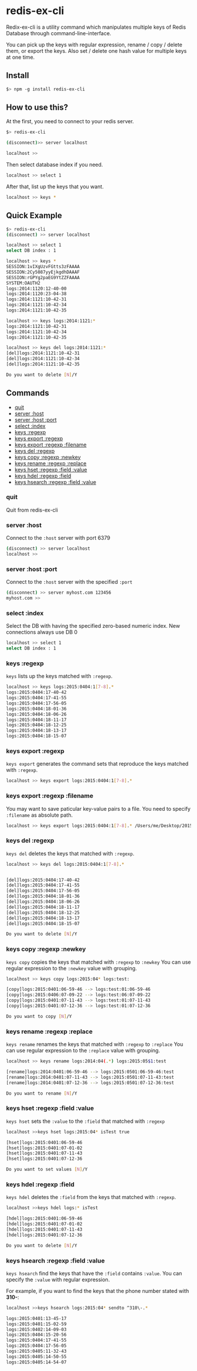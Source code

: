 # redis-ex-cli

Redix-ex-cli is a utility command which manipulates multiple keys of Redis Database through command-line-interface.

You can pick up the keys with regular expression, rename / copy / delete them, or export the keys.
Also set / delete one hash value for multiple keys at one time.


## Install
```bash
$> npm -g install redis-ex-cli
```

## How to use this?

At the first, you need to connect to your redis server.

```bash
$> redis-ex-cli

(disconnect)>> server localhost

localhost >>
```

Then select database index if you need.
```bash
localhost >> select 1
```

After that, list up the keys that you want.
```bash
localhost >> keys *
```

## Quick Example
```bash
$> redis-ex-cli
(disconnect) >> server localhost

localhost >> select 1
select DB index : 1

localhost >> keys *
SESSION:1vIXgUzvFGtts3zFAAAA
SESSION:2Cy5087yyEjkgdhDAAAF
SESSION:rGPYg2paEG9YtZZFAAAA
SYSTEM:OAUTH2
logs:2014:1120:12-40-00
logs:2014:1120:23-04-38
logs:2014:1121:10-42-31
logs:2014:1121:10-42-34
logs:2014:1121:10-42-35

localhost >> keys logs:2014:1121:*
logs:2014:1121:10-42-31
logs:2014:1121:10-42-34
logs:2014:1121:10-42-35

localhost >> keys del logs:2014:1121:*
[del]logs:2014:1121:10-42-31
[del]logs:2014:1121:10-42-34
[del]logs:2014:1121:10-42-35

Do you want to delete [N]/Y
```

## Commands
- [quit](#quit)
- [server :host](#server-host)
- [server :host :port](#server-host-port)
- [select :index](#select-index)
- [keys :regexp](#keys-regex)
- [keys export :regexp](#keys-export-regexp)
- [keys export :regexp :filename](#keys-export-regexp-filename)
- [keys del :regexp](#keys-del-regexp)
- [keys copy :regexp :newkey](#keys-copy-regexp-replace)
- [keys rename :regexp :replace](#keys-rename-regexp-replace)
- [keys hset :regexp :field :value](#keys-hset-regexp-field-value)
- [keys hdel :regexp :field](#keys-hdel-regexp-field)
- [keys hsearch :regexp :field :value](#keys-hsearch-regexp-field-value)

### quit
Quit from redis-ex-cli

### server :host
Connect to the `:host` server with port 6379

```bash
(disconnect) >> server localhost
localhost >>
```

### server :host :port
Connect to the `:host` server with the specified `:port`

```bash
(disconnect) >> server myhost.com 123456
myhost.com >>
```

### select :index
Select the DB with having the specified zero-based numeric index. New connections always use DB 0

```bash
localhost >> select 1
select DB index : 1
```

### keys :regexp
`keys` lists up the keys matched with `:regexp`.

```bash
localhost >> keys logs:2015:0404:1[7-8].*
logs:2015:0404:17-40-42
logs:2015:0404:17-41-55
logs:2015:0404:17-56-05
logs:2015:0404:18-01-36
logs:2015:0404:18-06-26
logs:2015:0404:18-11-17
logs:2015:0404:18-12-25
logs:2015:0404:18-13-17
logs:2015:0404:18-15-07
```

### keys export :regexp
`keys export` generates the command sets that reproduce the keys matched with `:regexp`.

```bash
localhost >> keys export logs:2015:0404:1[7-8].*
```

### keys export :regexp :filename
You may want to save paticular key-value pairs to a file.
You need to specify `:filename` as absolute path.

```bash
localhost >> keys export logs:2015:0404:1[7-8].* /Users/me/Desktop/20150404-from17to18.log
```

### keys del :regexp
`keys del` deletes the keys that matched with `:regexp`.

```bash
localhost >> keys del logs:2015:0404:1[7-8].*


[del]logs:2015:0404:17-40-42
[del]logs:2015:0404:17-41-55
[del]logs:2015:0404:17-56-05
[del]logs:2015:0404:18-01-36
[del]logs:2015:0404:18-06-26
[del]logs:2015:0404:18-11-17
[del]logs:2015:0404:18-12-25
[del]logs:2015:0404:18-13-17
[del]logs:2015:0404:18-15-07

Do you want to delete [N]/Y
```

### keys copy :regexp :newkey
`keys copy` copies the keys that matched with `:regexp` to `:newkey`
You can use regular expression to the `:newkey` value with grouping.

```bash
localhost >> keys copy logs:2015:04* logs:test:

[copy]logs:2015:0401:06-59-46 --> logs:test:01:06-59-46
[copy]logs:2015:0406:07-09-22 --> logs:test:06:07-09-22
[copy]logs:2015:0401:07-11-43 --> logs:test:01:07-11-43
[copy]logs:2015:0401:07-12-36 --> logs:test:01:07-12-36

Do you want to copy [N]/Y
```

### keys rename :regexp :replace
`keys rename` renames the keys that matched with `:regexp` to `:replace`
You can use regular expression to the `:replace` value with grouping.

```bash
localhost >> keys rename logs:2014:04(.*) logs:2015:05$1:test

[rename]logs:2014:0401:06-59-46 --> logs:2015:0501:06-59-46:test
[rename]logs:2014:0401:07-11-43 --> logs:2015:0501:07-11-43:test
[rename]logs:2014:0401:07-12-36 --> logs:2015:0501:07-12-36:test

Do you want to rename [N]/Y 
```

### keys hset :regexp :field :value
`keys hset` sets the `:value` to the `:field` that matched with `:regexp`

```bash
localhost >>keys hset logs:2015:04* isTest true

[hset]logs:2015:0401:06-59-46
[hset]logs:2015:0401:07-01-02
[hset]logs:2015:0401:07-11-43
[hset]logs:2015:0401:07-12-36

Do you want to set values [N]/Y 
```

### keys hdel :regexp :field
`keys hdel` deletes the `:field` from the keys that matched with `:regexp`.

```bash
localhost >>keys hdel logs:* isTest

[hdel]logs:2015:0401:06-59-46
[hdel]logs:2015:0401:07-01-02
[hdel]logs:2015:0401:07-11-43
[hdel]logs:2015:0401:07-12-36

Do you want to delete [N]/Y 
```

### keys hsearch :regexp :field :value
`keys hsearch` find the keys that have the `:field` contains `:value`.
You can specify the `:value` with regular expression.

For example, if you want to find the keys that the phone number stated with **310-**:

```bash
localhost >>keys hsearch logs:2015:04* sendto ^310\-.*

logs:2015:0401:13-45-17
logs:2015:0401:15-02-59
logs:2015:0402:14-09-03
logs:2015:0404:15-20-56
logs:2015:0404:17-41-55
logs:2015:0404:17-56-05
logs:2015:0405:11-32-43
logs:2015:0405:14-50-55
logs:2015:0405:14-54-07
```
